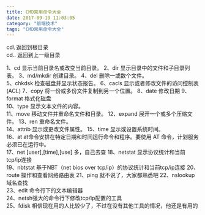 ```yaml
---
title: CMD常用命令大全
date: 2017-09-19 11:03:05
category: "前端技术"
tags: "CMD常用命令大全"
---
```



   
cd\   返回到根目录  
cd..  返回到上一级目录 


1、cd 显示当前目录名或改变当前目录。 
2、dir 显示目录中的文件和子目录列表。 
3、md/mkdir 创建目录。 
4、del 删除一或数个文件。  
5、chkdsk 检查磁盘并显示状态报告。 
6、cacls 显示或者修改文件的访问控制表(ACL) 
7、copy 将一份或多份文件复制到另一个位置。 
8、date 修改日期 
9、format 格式化磁盘  
10、type 显示文本文件的内容。  
11、move 移动文件并重命名文件和目录。 
12、expand 展开一个或多个压缩文件。 
13、ren 重命名文件。  
14、attrib 显示或更改文件属性。 
15、time 显示或设置系统时间。  
16、at at命令安排在特定日期和时间运行命令和程序。要使用 AT 命令，计划服务必须已在运行中。  
17、net [user],[time],[use] 多，自己去查 
18、netstat 显示协议统计和当前tcp/ip连接  
19、nbtstat 基于NBT（net bios over tcp/ip）的协议统计和当前tcp/ip连接 
20、route 操作和查看网络路由表 
21、ping 就不说了，大家都熟悉吧 
22、nslookup 域名查找   
23、edit 命令行下的文本编辑器  
24、netsh强大的命令行下修改tcp/ip配置的工具  
25、fdisk 相信现在用的人比较少了，不过在没有其他工具的情况，他还是有用的